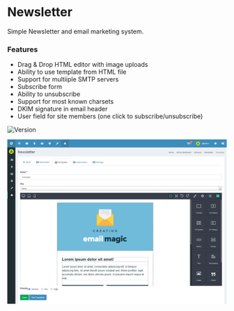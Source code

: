 # Newsletter
Simple Newsletter and email marketing system.

### Features
 - Drag & Drop HTML editor with image uploads
 - Ability to use template from HTML file
 - Support for multiiple SMTP servers
 - Subscribe form
 - Ability to unsubscribe
 - Support for most known charsets
 - DKIM signature in email header
 - User field for site members (one click to subscribe/unsubscribe)

![Version](https://img.shields.io/badge/Version-1.0.1-blue.svg)

![Preview](screenshot.png)

